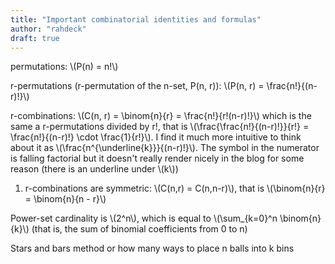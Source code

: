 ```yaml
---
title: "Important combinatorial identities and formulas"
author: "rahdeck"
draft: true
---
```

permutations: \\(P(n) = n!\\)

r-permutations (r-permutation of the n-set, P(n, r)): \\(P(n, r) =
\\frac{n!}{(n-r)!}\\)

r-combinations: \\(C(n, r) = \\binom{n}{r} = \\frac{n!}{r!(n-r)!}\\)
which is the same a r-permutations divided by r!, that is
\\(\\frac{\\frac{n!}{(n-r)!}}{r!} = \\frac{n!}{(n-r)!} \\cdot
\\frac{1}{r!}\\). I find it much more intuitive to think about it as
\\(\\frac{n^{\\underline{k}}}{(n-r)!}\\). The symbol in the numerator is
falling factorial but it doesn't really render nicely in the blog for
some reason (there is an underline under \\(k\\))

1.  r-combinations are symmetric: \\(C(n,r) = C(n,n-r)\\), that is
    \\(\\binom{n}{r} = \\binom{n}{n - r}\\)

Power-set cardinality is \\(2^n\\), which is equal to \\(\\sum\_{k=0}^n
\\binom{n}{k}\\) (that is, the sum of binomial coefficients from 0 to n)

Stars and bars method or how many ways to place n balls into k bins